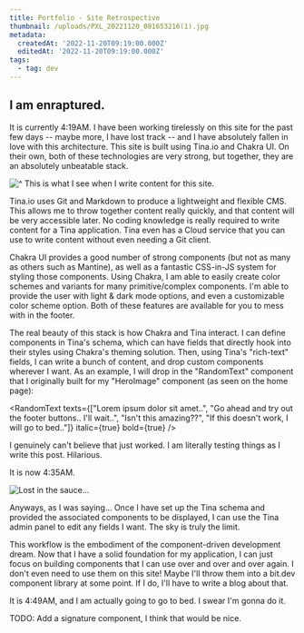 ```yaml
---
title: Portfolio - Site Retrospective
thumbnail: /uploads/PXL_20221120_081653216(1).jpg
metadata:
  createdAt: '2022-11-20T09:19:00.000Z'
  editedAt: '2022-11-20T09:19:00.000Z'
tags:
  - tag: dev
---
```


## I am enraptured.

It is currently 4:19AM. I have been working tirelessly on this site for the past few days -- maybe more, I have lost track -- and I have absolutely fallen in love with this architecture. This site is built using Tina.io and Chakra UI. On their own, both of these technologies are very strong, but together, they are an absolutely unbeatable stack.

![](</uploads/Screenshot 2022-11-20 042342.png> "^ This is what I see when I write content for this site.")

Tina.io uses Git and Markdown to produce a lightweight and flexible CMS. This allows me to throw together content really quickly, and that content will be very accessible later. No coding knowledge is really required to write content for a Tina application. Tina even has a Cloud service that you can use to write content without even needing a Git client.

Chakra UI provides a good number of strong components (but not as many as others such as  Mantine), as well as a fantastic CSS-in-JS system for styling those components. Using Chakra, I am able to easily create color schemes and variants for many primitive/complex components. I'm able to provide the user with light & dark mode options, and even a customizable color scheme option. Both of these features are available for you to mess with in the footer.

The real beauty of this stack is how Chakra and Tina interact. I can define components in Tina's schema, which can have fields that directly hook into their styles using Chakra's theming solution. Then, using Tina's "rich-text" fields, I can write a bunch of content, and drop custom components wherever I want. As an example, I will drop in the "RandomText" component that I originally built for my "HeroImage" component (as seen on the home page):

<RandomText texts={["Lorem ipsum dolor sit amet..", "Go ahead and try out the footer buttons.. I'll wait..", "Isn't this amazing??", "If this doesn't work, I will go to bed.."]} italic={true} bold={true} />

I genuinely can't believe that just worked. I am literally testing things as I write this post. Hilarious.

It is now 4:35AM.

![](/uploads/PXL_20221120_081653216\(1\).jpg "Lost in the sauce...")

Anyways, as I was saying... Once I have set up the Tina schema and provided the associated components to be displayed, I can use the Tina admin panel to edit any fields I want. The sky is truly the limit.

This workflow is the embodiment of the component-driven development dream. Now that I have a solid foundation for my application, I can just focus on building components that I can use over and over and over again. I don't even need to use them on this site! Maybe I'll throw them into a bit.dev component library at some point. If I do, I'll have to write a blog about that.

It is 4:49AM, and I am actually going to go to bed. I swear I'm gonna do it.

TODO: Add a signature component, I think that would be nice.
